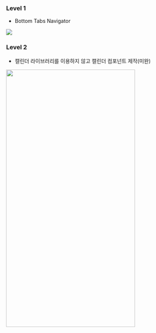 ### Level 1

- Bottom Tabs Navigator

![](https://user-images.githubusercontent.com/96659041/220704178-cdca5e0d-8d8b-4b49-a1a6-b5796815448c.gif)

### Level 2

- 캘린더 라이브러리를 이용하지 않고 캘린더 컴포넌트 제작(미완)

<img src="https://user-images.githubusercontent.com/96659041/220706233-897a0f42-a6c4-4e66-9aec-a7e1c5e7e137.gif" width="350" height="700"/>
